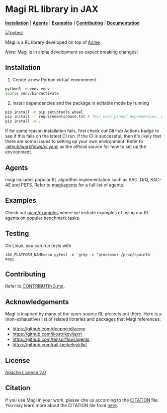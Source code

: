 # Magi RL library in JAX

**[Installation](#installation)** |
**[Agents](./magi/agents)** |
**[Examples](./magi/examples)** |
**[Contributing](./CONTRIBUTING.md)** |
**[Documentation](./docs)**

[![pytest](https://github.com/ethanluoyc/magi/actions/workflows/ci.yaml/badge.svg?branch=develop)](https://github.com/ethanluoyc/magi/actions/workflows/ci.yaml)

Magi is a RL library developed on top of [Acme](https://github.com/deepmind/acme).

_Note_: Magi is in alpha development so expect breaking changes!

## Installation
1. Create a new Python virtual environment
```bash
python3 -m venv venv
source venv/bin/activate
```

2. Install dependencies and the package in editable mode by running

```bash
pip install -U pip setuptools wheel
pip install -r requirements/base.txt # This uses pinned dependencies, you may adjust this for your needs.
pip install -e .
```

If for some reason installation fails, first check out GitHub Actions
badge to see if this fails on the latest CI run. If the CI is successful,
then it's likely that there are some issues to setting up your own environment.
Refer to [.github/workflows/ci.yaml](.github/workflows/ci.yaml) as the official source
for how to set up the environment.

## Agents
magi includes popular RL algorithm implementation such as SAC, DrQ, SAC-AE and PETS.
Refer to [magi/agents](./magi/agents) for a full list of agents.

## Examples
Check out [magi/examples](./magi/examples) where
we include examples of using our RL agents on popular benchmark tasks.

## Testing
On Linux, you can run tests with
```
JAX_PLATFORM_NAME=cpu pytest -n `grep -c ^processor /proc/cpuinfo` magi
```

## Contributing
Refer to [CONTRIBUTING.md](./CONTRIBUTING.md).

## Acknowledgements
Magi is inspired by many of the open-source RL projects out there.
Here is a (non-exhaustive) list of related libraries and packages that Magi references:

* https://github.com/deepmind/acme
* https://github.com/ikostrikov/jaxrl
* https://github.com/tensorflow/agents
* https://github.com/rail-berkeley/rlkit


## License
[Apache License 2.0](https://github.com/ethanluoyc/magi/blob/develop/LICENSE)

## Citation
If you use Magi in your work,
please cite us according to the [CITATION](/CITATION.cff) file.
You may learn more about the CITATION file from [here](https://docs.github.com/en/github/creating-cloning-and-archiving-repositories/creating-a-repository-on-github/about-citation-files).
